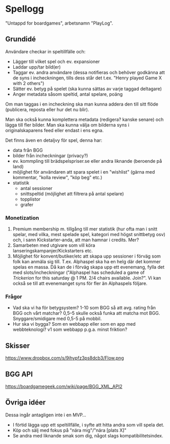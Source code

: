 # Spellogg

"Untappd for boardgames", arbetsnamn "PlayLog".

## Grundidé
Användare checkar in speltillfälle och:
* Lägger till vilket spel och ev. expansioner
* Laddar upp/tar bild(er)
* Taggar ev. andra användare (dessa notifieras och behöver godkänna att de syns i incheckningen, tills dess står det t.ex. "Henry played Game X with 2 others")
* Sätter ev. betyg på spelet (ska kunna sättas av varje taggad deltagare)
* Anger metadata såsom speltid, antal spelare, poäng

Om man taggas i en incheckning ska man kunna addera den till sitt flöde (publicera, reposta eller hur det nu blir).

Man ska också kunna komplettera metadata (redigera? kanske senare) och lägga till fler bilder. Man ska kunna välja om bilderna syns i originalskaparens feed eller endast i ens egna.

Det finns även en detaljvy för spel, denna har:
* data från BGG
* bilder från incheckningar (privacy?)
* ev. kommpling till brädspelspriser.se eller andra liknande (beroende på land)
* möjlighet för användaren att spara spelet i en "wishlist" (gärna med kommentar, "kolla review", "köp beg" etc.)
* statistik
  * antal sessioner
  * snittspeltid (möjlighet att filtrera på antal spelare)
  * topplistor
  * grafer

### Monetization
1. Premium membership m. tillgång till mer statistik (hur ofta man i snitt spelar, med vilka, mest spelade spel, kategori med högst snittbetyg osv) och, i sann Kickstarter-anda, att man hamnar i credits. Mer?
2. Samarbeten med utgivare som vill köra lanseringskampanjer/Kickstarters etc.
3. Möjlighet för konvent/butiker/etc att skapa upp sessioner i förväg som folk kan anmäla sig till. T.ex. Alphaspel ska ha en helg där det kommer spelas en massa. Då kan de i förväg skapa upp ett evenemang, fylla det med slots/incheckningar ("Alphaspel has scheduled a game of *Trickerion* for this saturday @ 1 PM. 2/4 chairs available. Join?". Vi kan också se till att evenemanget syns för fler än Alphaspels följare.

### Frågor
* Vad ska vi ha för betygsystem? 1-10 som BGG så att avg. rating från BGG och vårt matchar? 0,5–5 skulle också funka att matcha mot BGG. Snyggare/smidigare med 0,5-5 på mobbil.
* Hur ska vi bygga? Som en webbapp eller som en app med webbteknologi? v1 som webbapp p.g.a. minst friktion?

## Skisser

https://www.dropbox.com/s/9ihypfz3ps8dcb3/Flow.png

## BGG API

https://boardgamegeek.com/wiki/page/BGG_XML_API2

## Övriga idéer

Dessa ingår antagligen inte i en MVP…

* I förtid lägga upp ett speltillfälle, i syfte att hitta andra som vill spela det.
* Köp och sälj med fokus på "nära mig"/"nära [plats X]"
* Se andra med liknande smak som dig, något slags kompatibilitetsindex.
